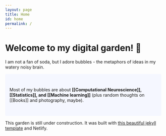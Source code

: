 ```yaml
---
layout: page
title: Home
id: home
permalink: /
---
```


# Welcome to my digital garden! 🌱
I am not a fan of soda, but I adore bubbles - the metaphors of ideas in my watery noisy brain.   

<p style="padding: 3em 1em; background: #f5f7ff; border-radius: 4px;">
  Most of my bubbles are about <span style="font-weight: bold">[[Computational Neuroscience]], [[Statistics]], and [[Machine learning]]</span> (plus random thoughts on [[Books]] and photography, maybe). 
</p>

This garden is still under construction. 
It was built with [this beautiful jekyll template](https://github.com/maximevaillancourt/digital-garden-jekyll-template) and Netlify.


<style>
  .wrapper {
    max-width: 46em;
  }
</style>
